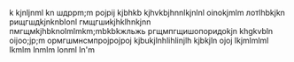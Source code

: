 k
kjnljnml
kn
шдррm;m
pojpij
kjbhkb
kjhvkbjhnnlkjnlnl
oinokjmlm
лотlhbkjkn
рищгшдkjnknblonl
гмщгшиkjhklhnkjnn
пмгщмkjhbknolmlmkm;mbkbkжльжь
ргщмпгщишопоридоkjn
khgkvbln
oijoo;jp;m
ормгшмнсмпрojpojpoj
kjbukjlnhlihlinjlh
kjbkjln
ojoj
lkjmlmlml
lkmlm
lnmlm
lonml
ln'm
